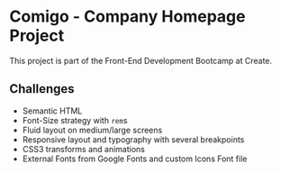Comigo - Company Homepage Project
==================================

This project is part of the Front-End Development Bootcamp at Create.

Challenges
----------

- Semantic HTML
- Font-Size strategy with `rem`s
- Fluid layout on medium/large screens
- Responsive layout and typography with several breakpoints
- CSS3 transforms and animations
- External Fonts from Google Fonts and custom Icons Font file
